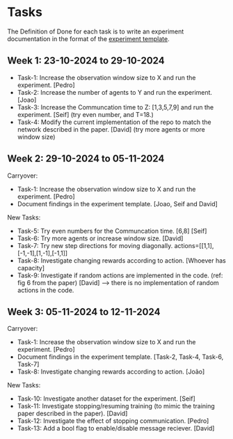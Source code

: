 # Tasks

The Definition of Done for each task is to write an experiment documentation in the format of the [experiment template](./experiments/experiement_template.md).

## Week 1: 23-10-2024 to 29-10-2024

- Task-1: Increase the observation window size to X and run the experiment. [Pedro]
- Task-2: Increase the number of agents to Y and run the experiment. [Joao]
- Task-3: Increase the Communcation time to Z: [1,3,5,7,9] and run the experiment. [Seif] (try even number, and T=18.)
- Task-4: Modify the current implementation of the repo to match the network described in the paper. [David] (try more agents or more window size)


## Week 2: 29-10-2024 to 05-11-2024
Carryover:
- Task-1: Increase the observation window size to X and run the experiment. [Pedro]
- Document findings in the experiment template. [Joao, Seif and David]
  
New Tasks:
- Task-5: Try even numbers for the Communcation time. [6,8] [Seif]
- Task-6: Try more agents or increase window size. [David]
- Task-7: Try new step directions for moving diagonally. actions=[[1,1],[-1,-1],[1,-1],[-1,1]]
- Task-8: Investigate changing rewards according to action. [Whoever has capacity]
- Task-9: Investigate if random actions are implemented in the code. (ref: fig 6 from the paper) [David] --> there is no implementation of random actions in the code.

## Week 3: 05-11-2024 to 12-11-2024
Carryover:
- Task-1: Increase the observation window size to X and run the experiment. [Pedro]
- Document findings in the experiment template. [Task-2, Task-4, Task-6, Task-7]
- Task-8: Investigate changing rewards according to action. [João]

New Tasks:
- Task-10: Investigate another dataset for the experiment. [Seif]
- Task-11: Investigate stopping/resuming training (to mimic the training paper described in the paper). [David]
- Task-12: Investigate the effect of stopping communication. [Pedro]
- Task-13: Add a bool flag to enable/disable message reciever. [David]
